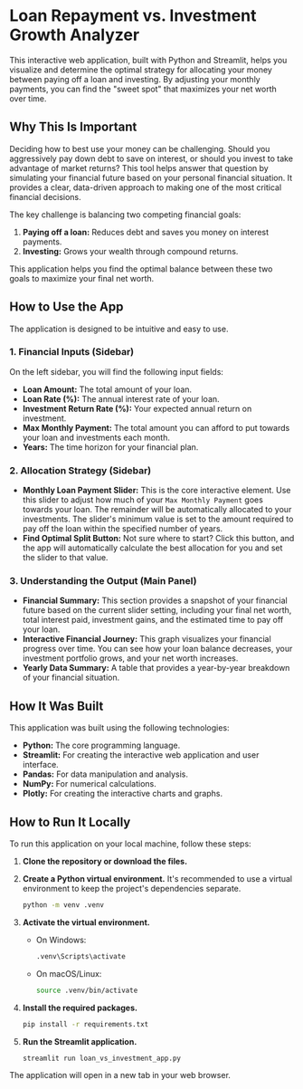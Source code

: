 # Loan Repayment vs. Investment Growth Analyzer

This interactive web application, built with Python and Streamlit, helps you visualize and determine the optimal strategy for allocating your money between paying off a loan and investing. By adjusting your monthly payments, you can find the "sweet spot" that maximizes your net worth over time.

## Why This Is Important

Deciding how to best use your money can be challenging. Should you aggressively pay down debt to save on interest, or should you invest to take advantage of market returns? This tool helps answer that question by simulating your financial future based on your personal financial situation. It provides a clear, data-driven approach to making one of the most critical financial decisions.

The key challenge is balancing two competing financial goals:
1.  **Paying off a loan:** Reduces debt and saves you money on interest payments.
2.  **Investing:** Grows your wealth through compound returns.

This application helps you find the optimal balance between these two goals to maximize your final net worth.

## How to Use the App

The application is designed to be intuitive and easy to use.

### 1. Financial Inputs (Sidebar)
On the left sidebar, you will find the following input fields:
*   **Loan Amount:** The total amount of your loan.
*   **Loan Rate (%):** The annual interest rate of your loan.
*   **Investment Return Rate (%):** Your expected annual return on investment.
*   **Max Monthly Payment:** The total amount you can afford to put towards your loan and investments each month.
*   **Years:** The time horizon for your financial plan.

### 2. Allocation Strategy (Sidebar)
*   **Monthly Loan Payment Slider:** This is the core interactive element. Use this slider to adjust how much of your `Max Monthly Payment` goes towards your loan. The remainder will be automatically allocated to your investments. The slider's minimum value is set to the amount required to pay off the loan within the specified number of years.
*   **Find Optimal Split Button:** Not sure where to start? Click this button, and the app will automatically calculate the best allocation for you and set the slider to that value.

### 3. Understanding the Output (Main Panel)
*   **Financial Summary:** This section provides a snapshot of your financial future based on the current slider setting, including your final net worth, total interest paid, investment gains, and the estimated time to pay off your loan.
*   **Interactive Financial Journey:** This graph visualizes your financial progress over time. You can see how your loan balance decreases, your investment portfolio grows, and your net worth increases.
*   **Yearly Data Summary:** A table that provides a year-by-year breakdown of your financial situation.

## How It Was Built

This application was built using the following technologies:
*   **Python:** The core programming language.
*   **Streamlit:** For creating the interactive web application and user interface.
*   **Pandas:** For data manipulation and analysis.
*   **NumPy:** For numerical calculations.
*   **Plotly:** For creating the interactive charts and graphs.

## How to Run It Locally

To run this application on your local machine, follow these steps:

1.  **Clone the repository or download the files.**

2.  **Create a Python virtual environment.** It's recommended to use a virtual environment to keep the project's dependencies separate.
    ```bash
    python -m venv .venv
    ```

3.  **Activate the virtual environment.**
    *   On Windows:
        ```bash
        .venv\Scripts\activate
        ```
    *   On macOS/Linux:
        ```bash
        source .venv/bin/activate
        ```

4.  **Install the required packages.**
    ```bash
    pip install -r requirements.txt
    ```

5.  **Run the Streamlit application.**
    ```bash
    streamlit run loan_vs_investment_app.py
    ```

The application will open in a new tab in your web browser.
